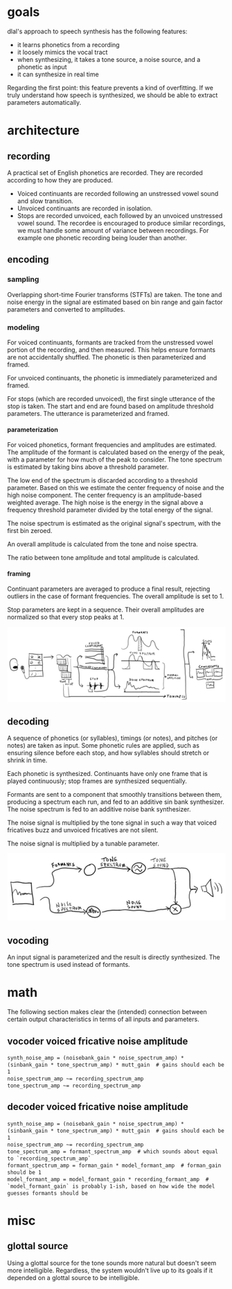 # goals
dlal's approach to speech synthesis has the following features:
- it learns phonetics from a recording
- it loosely mimics the vocal tract
- when synthesizing, it takes a tone source, a noise source, and a phonetic as input
- it can synthesize in real time

Regarding the first point: this feature prevents a kind of overfitting. If we truly understand how speech is synthesized, we should be able to extract parameters automatically.

# architecture
## recording
A practical set of English phonetics are recorded. They are recorded according to how they are produced.
- Voiced continuants are recorded following an unstressed vowel sound and slow transition.
- Unvoiced continuants are recorded in isolation.
- Stops are recorded unvoiced, each followed by an unvoiced unstressed vowel sound.
The recordee is encouraged to produce similar recordings, we must handle some amount of variance between recordings. For example one phonetic recording being louder than another.

## encoding
### sampling
Overlapping short-time Fourier transforms (STFTs) are taken. The tone and noise energy in the signal are estimated based on bin range and gain factor parameters and converted to amplitudes.

### modeling
For voiced continuants, formants are tracked from the unstressed vowel portion of the recording, and then measured. This helps ensure formants are not accidentally shuffled. The phonetic is then parameterized and framed.

For unvoiced continuants, the phonetic is immediately parameterized and framed.

For stops (which are recorded unvoiced), the first single utterance of the stop is taken. The start and end are found based on amplitude threshold parameters. The utterance is parameterized and framed.

#### parameterization
For voiced phonetics, formant frequencies and amplitudes are estimated. The amplitude of the formant is calculated based on the energy of the peak, with a parameter for how much of the peak to consider. The tone spectrum is estimated by taking bins above a threshold parameter.

The low end of the spectrum is discarded according to a threshold parameter. Based on this we estimate the center frequency of noise and the high noise component. The center frequency is an amplitude-based weighted average. The high noise is the energy in the signal above a frequency threshold parameter divided by the total energy of the signal.

The noise spectrum is estimated as the original signal's spectrum, with the first bin zeroed.

An overall amplitude is calculated from the tone and noise spectra.

The ratio between tone amplitude and total amplitude is calculated.

#### framing
Continuant parameters are averaged to produce a final result, rejecting outliers in the case of formant frequencies. The overall amplitude is set to 1.

Stop parameters are kept in a sequence. Their overall amplitudes are normalized so that every stop peaks at 1.

![record & encode](speech-record-encode.jpg)

## decoding
A sequence of phonetics (or syllables), timings (or notes), and pitches (or notes) are taken as input. Some phonetic rules are applied, such as ensuring silence before each stop, and how syllables should stretch or shrink in time.

Each phonetic is synthesized. Continuants have only one frame that is played continuously; stop frames are synthesized sequentially.

Formants are sent to a component that smoothly transitions between them, producing a spectrum each run, and fed to an additive sin bank synthesizer. The noise spectrum is fed to an additive noise bank synthesizer.

The noise signal is multiplied by the tone signal in such a way that voiced fricatives buzz and unvoiced fricatives are not silent.

The noise signal is multiplied by a tunable parameter.

![record & encode](speech-decode.jpg)

## vocoding
An input signal is parameterized and the result is directly synthesized. The tone spectrum is used instead of formants.

# math
The following section makes clear the (intended) connection between certain output characteristics in terms of all inputs and parameters.

## vocoder voiced fricative noise amplitude
```
synth_noise_amp = (noisebank_gain * noise_spectrum_amp) * (sinbank_gain * tone_spectrum_amp) * mutt_gain  # gains should each be 1
noise_spectrum_amp ~= recording_spectrum_amp
tone_spectrum_amp ~= recording_spectrum_amp
```

## decoder voiced fricative noise amplitude
```
synth_noise_amp = (noisebank_gain * noise_spectrum_amp) * (sinbank_gain * tone_spectrum_amp) * mutt_gain  # gains should each be 1
noise_spectrum_amp ~= recording_spectrum_amp
tone_spectrum_amp = formant_spectrum_amp  # which sounds about equal to `recording_spectrum_amp`
formant_spectrum_amp = forman_gain * model_formant_amp  # forman_gain should be 1
model_formant_amp = model_formant_gain * recording_formant_amp  # `model_formant_gain` is probably 1-ish, based on how wide the model guesses formants should be
```

# misc
## glottal source
Using a glottal source for the tone sounds more natural but doesn't seem more intelligible. Regardless, the system wouldn't live up to its goals if it depended on a glottal source to be intelligible.

